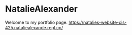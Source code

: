 # NatalieAlexander
Welcome to my portfolio page. 
https://natalies-website-cis-425.nataliealexande.repl.co/
